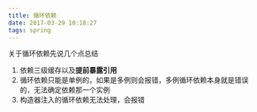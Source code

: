 ```yaml
---
title: 循环依赖
date: 2017-03-29 10:18:27
tags: spring
---
```


关于循环依赖先说几个点总结

1. 依赖三级缓存以及**提前暴露引用**
2. 循环依赖只能是单例的，如果是多例则会报错，多例循环依赖本身就是错误的，无法确定依赖那一个实例
3. 构造器注入的循环依赖无法处理，会报错